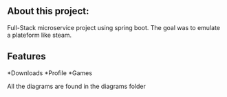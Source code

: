 ## About this project:

Full-Stack microservice project using spring boot. The goal was to emulate a plateform like steam.

## Features

*Downloads
*Profile
*Games 

All the diagrams are found in the diagrams folder
